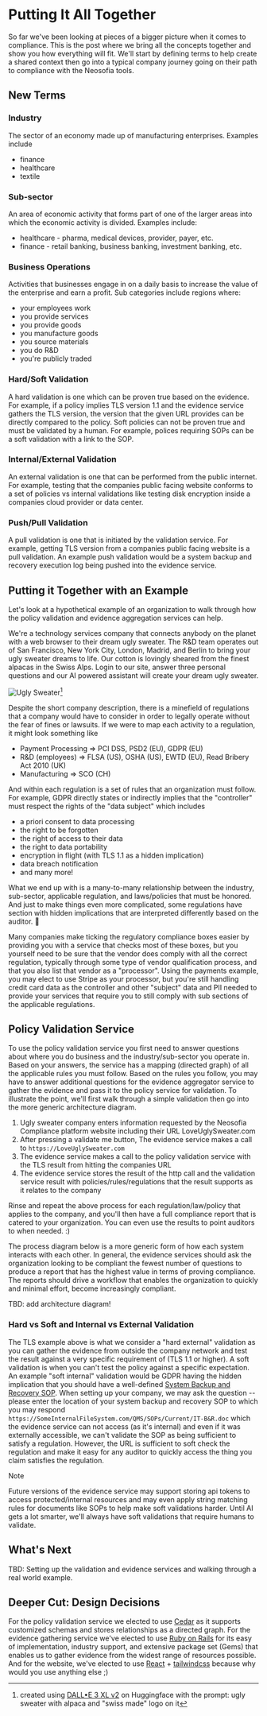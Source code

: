 # Putting It All Together

So far we've been looking at pieces of a bigger picture when it comes to compliance. This is the post where we bring all the concepts together and show you how everything will fit. We'll start by defining terms to help create a shared context then go into a typical company journey going on their path to compliance with the Neosofia tools.

## New Terms

### Industry

The sector of an economy made up of manufacturing enterprises. Examples include
 * finance
 * healthcare
 * textile

 ### Sub-sector

 An area of economic activity that forms part of one of the larger areas into which the economic activity is divided. Examples include:
  * healthcare - pharma, medical devices, provider, payer, etc.
  * finance - retail banking, business banking, investment banking, etc.

### Business Operations

Activities that businesses engage in on a daily basis to increase the value of the enterprise and earn a profit. Sub categories include regions where:
* your employees work
* you provide services
* you provide goods
* you manufacture goods
* you source materials
* you do R&D
* you're publicly traded

### Hard/Soft Validation

A hard validation is one which can be proven true based on the evidence. For example, if a policy implies TLS version 1.1 and the evidence service gathers the TLS version, the version that the given URL provides can be directly compared to the policy. Soft policies can not be proven true and must be validated by a human. For example, polices requiring SOPs can be a soft validation with a link to the SOP.

### Internal/External Validation

An external validation is one that can be performed from the public internet. For example, testing that the companies public facing website conforms to a set of policies vs internal validations like testing disk encryption inside a companies cloud provider or data center.

### Push/Pull Validation

A pull validation is one that is initiated by the validation service. For example, getting TLS version from a companies public facing website is a pull validation. An example push validation would be a system backup and recovery execution log being pushed into the evidence service.

## Putting it Together with an Example

Let's look at a hypothetical example of an organization to walk through how the policy validation and evidence aggregation services can help.

We're a technology services company that connects anybody on the planet with a web browser to their dream ugly sweater. The R&D team operates out of San Francisco, New York City, London, Madrid, and Berlin to bring your ugly sweater dreams to life. Our cotton is lovingly sheared from the finest alpacas in the Swiss Alps. Login to our site, answer three personal questions and our AI powered assistant will create your dream ugly sweater.

![Ugly Sweater](/shared/images/ugly-sweater-swiss.png)[^credit]

Despite the short company description, there is a minefield of regulations that a company would have to consider in order to legally operate without the fear of fines or lawsuits. If we were to map each activity to a regulation, it might look something like
* Payment Processing => PCI DSS, PSD2 (EU), GDPR (EU)
* R&D (employees) => FLSA (US), OSHA (US), EWTD (EU), Read Bribery Act 2010 (UK)
* Manufacturing => SCO (CH)

And within each regulation is a set of rules that an organization must follow. For example, GDPR directly states or indirectly implies that the "controller" must respect the rights of the "data subject" which includes
* a priori consent to data processing
* the right to be forgotten
* the right of access to their data
* the right to data portability
* encryption in flight (with TLS 1.1 as a hidden implication)
* data breach notification
* and many more!

What we end up with is a many-to-many relationship between the industry, sub-sector, applicable regulation, and laws/policies that must be honored. And just to make things even more complicated, some regulations have section with hidden implications that are interpreted differently based on the auditor. :facepalm:

Many companies make ticking the regulatory compliance boxes easier by providing you with a service that checks most of these boxes, but you yourself need to be sure that the vendor does comply with all the correct regulation, typically through some type of vendor qualification process, and that you also list that vendor as a "processor". Using the payments example, you may elect to use Stripe as your processor, but you're still handling credit card data as the controller and other "subject" data and PII needed to provide your services that require you to still comply with sub sections of the applicable regulations.

## Policy Validation Service

To use the policy validation service you first need to answer questions about where you do business and the industry/sub-sector you operate in. Based on your answers, the service has a mapping (directed graph) of all the applicable rules you must follow. Based on the rules you follow, you may have to answer additional questions for the evidence aggregator service to gather the evidence and pass it to the policy service for validation. To illustrate the point, we'll first walk through a simple validation then go into the more generic architecture diagram.

1. Ugly sweater company enters information requested by the Neosofia Compliance platform website including their URL LoveUglySweater.com
1. After pressing a validate me button, The evidence service makes a call to `https://LoveUglySweater.com`
1. The evidence service makes a call to the policy validation service with the TLS result from hitting the companies URL
1. The evidence service stores the result of the http call and the validation service result with policies/rules/regulations that the result supports as it relates to the company

Rinse and repeat the above process for each regulation/law/policy that applies to the company, and you'll then have a full compliance report that is catered to your organization. You can even use the results to point auditors to when needed. :)

The process diagram below is a more generic form of how each system interacts with each other. In general, the evidence services should ask the organization looking to be compliant the fewest number of questions to produce a report that has the highest value in terms of proving compliance. The reports should drive a workflow that enables the organization to quickly and minimal effort, become increasingly compliant.

TBD: add architecture diagram!

### Hard vs Soft and Internal vs External Validation

The TLS example above is what we consider a "hard external" validation as you can gather the evidence from outside the company network and test the result against a very specific requirement of (TLS 1.1 or higher). A soft validation is when you can't test the policy against a specific expectation. An example "soft internal" validation would be GDPR having the hidden implication that you should have a well-defined [System Backup and Recovery SOP](/website/procedures/IT-245-System%20Backup%20and%20Recovery.md). When setting up your company, we may ask the question -- please enter the location of your system backup and recovery SOP to which you may respond `https://SomeInternalFileSystem.com/QMS/SOPs/Current/IT-B&R.doc` which the evidence service can not access (as it's internal) and even if it was externally accessible, we can't validate the SOP as being sufficient to satisfy a regulation. However, the URL is sufficient to soft check the regulation and make it easy for any auditor to quickly access the thing you claim satisfies the regulation.

> [!NOTE]
> Future versions of the evidence service may support storing api tokens to access protected/internal resources and may even apply string matching rules for documents like SOPs to help make soft validations harder. Until AI gets a lot smarter, we'll always have soft validations that require humans to validate.

## What's Next

TBD: Setting up the validation and evidence services and walking through a real world example.

## Deeper Cut: Design Decisions

For the policy validation service we elected to use [Cedar](https://www.cedarpolicy.com/) as it supports customized schemas and stores relationships as a directed graph. For the evidence gathering service we've elected to use [Ruby on Rails](https://rubyonrails.org/) for its easy of implementation, industry support, and extensive package set (Gems) that enables us to gather evidence from the widest range of resources possible. And for the website, we've elected to use [React](https://react.dev/) + [tailwindcss](https://tailwindcss.com/) because why would you use anything else ;)

[^credit]: created using [DALL•E 3 XL v2](https://huggingface.co/spaces/ChenoAi/dalle-3-xl-lora-v2) on Huggingface with the prompt: ugly sweater with alpaca and "swiss made" logo on it
